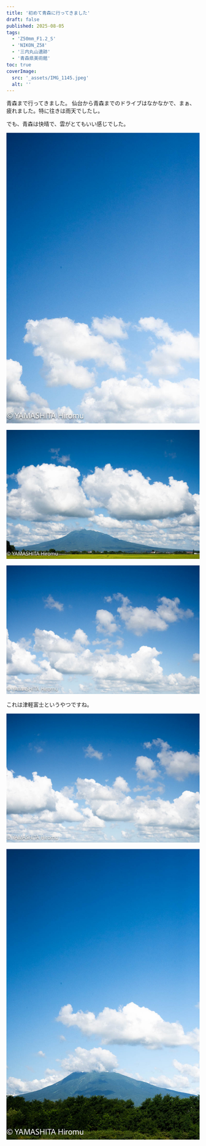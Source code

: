 ```yaml
---
title: '初めて青森に行ってきました'
draft: false
published: 2025-08-05
tags:
  - 'Z50mm_F1.2_S'
  - 'NIKON_Z5Ⅱ'
  - '三内丸山遺跡'
  - '青森県美術館'
toc: true
coverImage:
  src: '_assets/IMG_1145.jpeg'
  alt: ''
---
```

青森まで行ってきました。
仙台から青森までのドライブはなかなかで、まぁ、疲れました。特に往きは雨天でしたし。

でも、青森は快晴で、雲がとてもいい感じでした。

![](_assets/DSC_7886.jpg)

![](_assets/DSC_7889.jpg)

![](_assets/DSC_7891.jpg)

これは津軽富士というやつですね。

![](_assets/DSC_7890.jpg)

![](_assets/DSC_7887.jpg)


